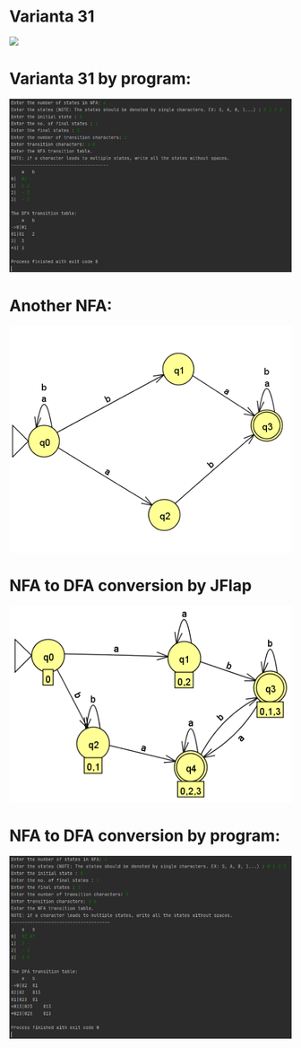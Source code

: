 # Varianta 31

![](https://github.com/encodedemotions/lpfcok/blob/main/Lab2/ss/screen1.jpeg)

# Varianta 31 by program:

![](https://github.com/encodedemotions/lpfcok/blob/main/Lab2/ss/screen2.png)

# Another NFA:

![](https://github.com/encodedemotions/lpfcok/blob/main/Lab2/ss/screen3.png)

# NFA to DFA conversion by JFlap

![](https://github.com/encodedemotions/lpfcok/blob/main/Lab2/ss/screen4.png)

# NFA to DFA conversion by program:

![](https://github.com/encodedemotions/lpfcok/blob/main/Lab2/ss/screen5.png)


